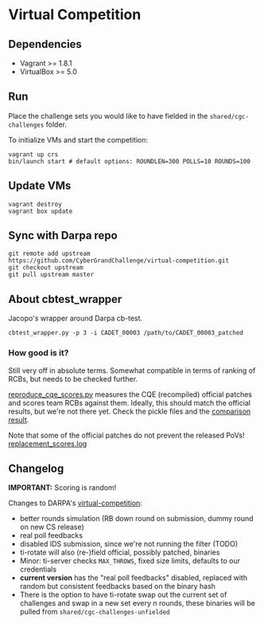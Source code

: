 # Virtual Competition

## Dependencies

* Vagrant >= 1.8.1
* VirtualBox >= 5.0


## Run

Place the challenge sets you would like to have fielded in the `shared/cgc-challenges` folder.

To initialize VMs and start the competition:

```
vagrant up crs
bin/launch start # default options: ROUNDLEN=300 POLLS=10 ROUNDS=100
```


## Update VMs

```
vagrant destroy
vagrant box update
```


## Sync with Darpa repo

```
git remote add upstream https://github.com/CyberGrandChallenge/virtual-competition.git
git checkout upstream
git pull upstream master
```


## About cbtest_wrapper

Jacopo's wrapper around Darpa cb-test.

```
cbtest_wrapper.py -p 3 -i CADET_00003 /path/to/CADET_00003_patched
```

### How good is it?

Still very off in absolute terms. Somewhat compatible in terms of ranking of RCBs, but needs to be checked further.

[reproduce\_cqe\_scores.py](tester/reproduce_cqe_scores.py) measures the CQE (recompiled) official patches and scores team RCBs against them. Ideally, this should match the official results, but we're not there yet. Check the pickle files and the [comparison result](replacement_scores.log).

Note that some of the official patches do not prevent the released PoVs! [replacement\_scores.log](tester/replacement_scores.log)


## Changelog

**IMPORTANT:** Scoring is random!

Changes to DARPA's [virtual-competition](https://github.com/CyberGrandChallenge/virtual-competition):

- better rounds simulation (RB down round on submission, dummy round on new CS release)
- real poll feedbacks
- disabled IDS submission, since we're not running the filter (TODO)
- ti-rotate will also (re-)field official, possibly patched, binaries
- Minor: ti-server checks `MAX_THROWS`, fixed size limits, defaults to our credentials
- **current version** has the "real poll feedbacks" disabled, replaced with random but consistent feedbacks based on the binary hash
- There is the option to have ti-rotate swap out the current set of challenges and swap in a new set every *n* rounds, these binaries will be pulled from `shared/cgc-challenges-unfielded`
